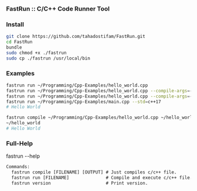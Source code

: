 ### FastRun :: C/C++ Code Runner Tool

### Install

```bash
git clone https://github.com/tahadostifam/FastRun.git
cd FastRun
bundle
sudo chmod +x ./fastrun
sudo cp ./fastrun /usr/local/bin
```

### Examples

```bash
fastrun run ~/Programming/Cpp-Examples/hello_world.cpp
fastrun run ~/Programming/Cpp-Examples/hello_world.cpp --compile-args=-Wall
fastrun run ~/Programming/Cpp-Examples/hello_world.cpp --compile-args=-Wall,-Weffc++,-Wextra,-Wsign-conversion
fastrun run ~/Programming/Cpp-Examples/main.cpp --std=c++17
# Hello World
```

```bash
fastrun compile ~/Programming/Cpp-Examples/hello_world.cpp ~/hello_world --compile-args=-Wall --std=c++17
~/hello_world
# Hello World
```

### Full-Help

fastrun --help

```txt
Commands:
  fastrun compile [FILENAME] [OUTPUT] # Just compiles c/c++ file.
  fastrun run [FILENAME]              # Compile and execute c/c++ file.
  fastrun version                     # Print version.
```
